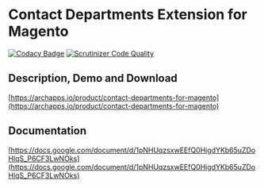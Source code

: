 # Contact Departments Extension for Magento

[![Codacy Badge](https://api.codacy.com/project/badge/grade/48ea339f6b3e448bbc5ad216ebbe29c1)](https://www.codacy.com/app/raivis-vitols/magento-contact-departments)
[![Scrutinizer Code Quality](https://scrutinizer-ci.com/g/raivis-vitols/magento-contact-departments/badges/quality-score.png?b=master)](https://scrutinizer-ci.com/g/raivis-vitols/magento-contact-departments/?branch=master)

## Description, Demo and Download
[https://archapps.io/product/contact-departments-for-magento](https://archapps.io/product/contact-departments-for-magento)

## Documentation
[https://docs.google.com/document/d/1pNHUqzsxwEEfQ0HigdYKb65uZDoHlqS_P6CF3LwNOks](https://docs.google.com/document/d/1pNHUqzsxwEEfQ0HigdYKb65uZDoHlqS_P6CF3LwNOks)
